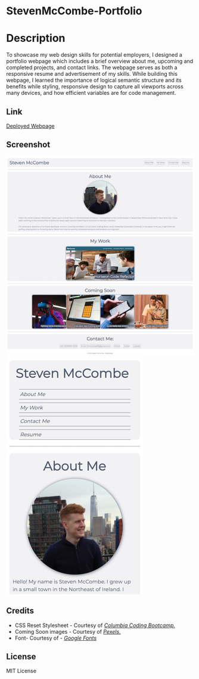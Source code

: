 # StevenMcCombe-Portfolio

# Description

To showcase my web design skills for potential employers, I designed a portfolio webpage which includes a brief overview about me, upcoming and completed projects, and contact links. The webpage serves as both a responsive resume and advertisement of my skills. While building this webpage, I learned the importance of logical semantic structure and its benefits while styling, responsive design to capture all viewports across many devices, and how efficient variables are for code management.

## Link

[Deployed Webpage](https://steven-mccombe.github.io/StevenMcCombe-Portfolio/)

## Screenshot

![Screenshot of webpage from a desktop perspective.](./assets/images/deployed-desktop2.png "Desktop View")
![Screenshot of webpage from a mobile perspective.](./assets/images/deployed-mobile2.png "Mobile View")

## Credits

- CSS Reset Stylesheet - Courtesy of _[Columbia Coding Bootcamp.](https://bootcamp.cvn.columbia.edu/coding/)_
- Coming Soon images - Courtesy of _[Pexels.](https://www.pexels.com)_
- Font- Courtesy of - _[Google Fonts](https://fonts.googleapis.com/css?family=Montserrat)_

## License

MIT License
